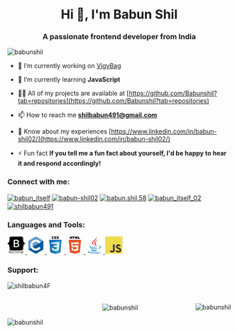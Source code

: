 

<!--
**Babunshil/Babunshil** is a ✨ _special_ ✨ repository because its `README.md` (this file) appears on your GitHub profile.

Here are some ideas to get you started:

- 🔭 I’m currently working on ...
- 🌱 I’m currently learning ...
- 👯 I’m looking to collaborate on ...
- 🤔 I’m looking for help with ...
- 💬 Ask me about ...
- 📫 How to reach me: ...
- 😄 Pronouns: ...
- ⚡ Fun fact: ...
-->

<h1 align="center">Hi 👋, I'm Babun Shil</h1>
<h3 align="center">A passionate frontend developer from India</h3>

 <p align="left"> <img src="https://komarev.com/ghpvc/?username=babunshil&label=Profile%20views&color=0e75b6&style=flat" alt="babunshil" /> </p>
<!--
<p align="left"> <a href="https://github.com/ryo-ma/github-profile-trophy"><img src="https://github-profile-trophy.vercel.app/?username=babunshil" alt="babunshil" /></a> </p>

<p align="left"> <a href="https://twitter.com/babun_itself" target="blank"><img src="https://img.shields.io/twitter/follow/babun_itself?logo=twitter&style=for-the-badge" alt="babun_itself" /></a> </p> -->

- 🔭 I’m currently working on [VigyBag](https://github.com/codervivek5/VigyBag)

- 🌱 I’m currently learning **JavaScript**

- 👨‍💻 All of my projects are available at [https://github.com/Babunshil?tab=repositories](https://github.com/Babunshil?tab=repositories)

- 📫 How to reach me **shilbabun491@gmail.com**

- 📄 Know about my experiences [https://www.linkedin.com/in/babun-shil02/](https://www.linkedin.com/in/babun-shil02/)

- ⚡ Fun fact **If you tell me a fun fact about yourself, I'd be happy to hear it and respond accordingly!**

<h3 align="centre">Connect with me:</h3>
<p align="centre">
<a href="https://twitter.com/babun_itself" target="blank"><img align="center" src="https://raw.githubusercontent.com/rahuldkjain/github-profile-readme-generator/master/src/images/icons/Social/twitter.svg" alt="babun_itself" height="30" width="40" /></a>
<a href="https://linkedin.com/in/babun-shil02" target="blank"><img align="center" src="https://raw.githubusercontent.com/rahuldkjain/github-profile-readme-generator/master/src/images/icons/Social/linked-in-alt.svg" alt="babun-shil02" height="30" width="40" /></a>
<a href="https://fb.com/babun.shil.58" target="blank"><img align="center" src="https://raw.githubusercontent.com/rahuldkjain/github-profile-readme-generator/master/src/images/icons/Social/facebook.svg" alt="babun.shil.58" height="30" width="40" /></a>
<a href="https://instagram.com/babun_itself_02" target="blank"><img align="center" src="https://raw.githubusercontent.com/rahuldkjain/github-profile-readme-generator/master/src/images/icons/Social/instagram.svg" alt="babun_itself_02" height="30" width="40" /></a>
<a href="https://www.leetcode.com/shilbabun491" target="blank"><img align="center" src="https://raw.githubusercontent.com/rahuldkjain/github-profile-readme-generator/master/src/images/icons/Social/leet-code.svg" alt="shilbabun491" height="30" width="40" /></a>
</p>

<h3 align="left">Languages and Tools:</h3>
<p align="left"> <a href="https://getbootstrap.com" target="_blank" rel="noreferrer"> <img src="https://raw.githubusercontent.com/devicons/devicon/master/icons/bootstrap/bootstrap-plain-wordmark.svg" alt="bootstrap" width="40" height="40"/> </a> <a href="https://www.cprogramming.com/" target="_blank" rel="noreferrer"> <img src="https://raw.githubusercontent.com/devicons/devicon/master/icons/c/c-original.svg" alt="c" width="40" height="40"/> </a> <a href="https://www.w3schools.com/css/" target="_blank" rel="noreferrer"> <img src="https://raw.githubusercontent.com/devicons/devicon/master/icons/css3/css3-original-wordmark.svg" alt="css3" width="40" height="40"/> </a> <a href="https://www.w3.org/html/" target="_blank" rel="noreferrer"> <img src="https://raw.githubusercontent.com/devicons/devicon/master/icons/html5/html5-original-wordmark.svg" alt="html5" width="40" height="40"/> </a> <a href="https://www.java.com" target="_blank" rel="noreferrer"> <img src="https://raw.githubusercontent.com/devicons/devicon/master/icons/java/java-original.svg" alt="java" width="40" height="40"/> </a> <a href="https://developer.mozilla.org/en-US/docs/Web/JavaScript" target="_blank" rel="noreferrer"> <img src="https://raw.githubusercontent.com/devicons/devicon/master/icons/javascript/javascript-original.svg" alt="javascript" width="40" height="40"/> </a> </p>

<h3 align="left">Support:</h3>
<p><a href="https://www.buymeacoffee.com/shilbabun4F"> <img align="left" src="https://cdn.buymeacoffee.com/buttons/v2/default-yellow.png" height="50" width="210" alt="shilbabun4F" /></a></p><br><br>

<p><img align="right" src="https://github-readme-stats.vercel.app/api/top-langs?username=babunshil&show_icons=true&locale=en&layout=compact" alt="babunshil" /></p>

<p>&nbsp;<img align="center" src="https://github-readme-stats.vercel.app/api?username=babunshil&show_icons=true&locale=en" alt="babunshil" /></p>

<p><img align="center" src="https://github-readme-streak-stats.herokuapp.com/?user=babunshil&" alt="babunshil" /></p>

